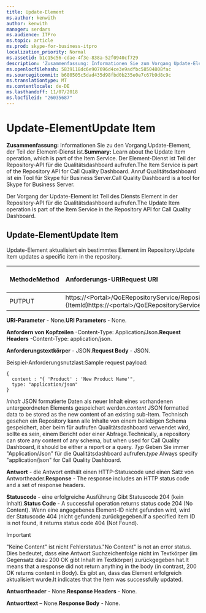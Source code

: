 ```yaml
---
title: Update-Element
ms.author: kenwith
author: kenwith
manager: serdars
ms.audience: ITPro
ms.topic: article
ms.prod: skype-for-business-itpro
localization_priority: Normal
ms.assetid: b1c15c56-cdae-4f3e-838a-52f0940cf729
description: 'Zusammenfassung: Informationen Sie zum Vorgang Update-Element, der Teil der Element-Dienst ist. Der Element-Dienst ist Teil der Repository-API für die Qualitätsdashboard aufrufen. Anruf Qualitätsdashboard ist ein Tool für Skype für Business Server.'
ms.openlocfilehash: 5839118dc6e907696d4ce3e9adfbc58504808fac
ms.sourcegitcommit: b680505c5dad435d98fbd0b235e0e7c67b9d8c9c
ms.translationtype: MT
ms.contentlocale: de-DE
ms.lasthandoff: 11/07/2018
ms.locfileid: "26035687"
---
```

# <a name="update-item"></a><span data-ttu-id="44996-105">Update-Element</span><span class="sxs-lookup"><span data-stu-id="44996-105">Update Item</span></span>
 
<span data-ttu-id="44996-106">**Zusammenfassung:** Informationen Sie zu den Vorgang Update-Element, der Teil der Element-Dienst ist.</span><span class="sxs-lookup"><span data-stu-id="44996-106">**Summary:** Learn about the Update Item operation, which is part of the Item Service.</span></span> <span data-ttu-id="44996-107">Der Element-Dienst ist Teil der Repository-API für die Qualitätsdashboard aufrufen.</span><span class="sxs-lookup"><span data-stu-id="44996-107">The Item Service is part of the Repository API for Call Quality Dashboard.</span></span> <span data-ttu-id="44996-108">Anruf Qualitätsdashboard ist ein Tool für Skype für Business Server.</span><span class="sxs-lookup"><span data-stu-id="44996-108">Call Quality Dashboard is a tool for Skype for Business Server.</span></span>
  
<span data-ttu-id="44996-109">Der Vorgang der Update-Element ist Teil des Diensts Element in der Repository-API für die Qualitätsdashboard aufrufen.</span><span class="sxs-lookup"><span data-stu-id="44996-109">The Update Item operation is part of the Item Service in the Repository API for Call Quality Dashboard.</span></span>
  
## <a name="update-item"></a><span data-ttu-id="44996-110">Update-Element</span><span class="sxs-lookup"><span data-stu-id="44996-110">Update Item</span></span>

<span data-ttu-id="44996-111">Update-Element aktualisiert ein bestimmtes Element im Repository.</span><span class="sxs-lookup"><span data-stu-id="44996-111">Update Item updates a specific item in the repository.</span></span>
  

|<span data-ttu-id="44996-112">**Methode**</span><span class="sxs-lookup"><span data-stu-id="44996-112">**Method**</span></span>|<span data-ttu-id="44996-113">**Anforderungs-URI**</span><span class="sxs-lookup"><span data-stu-id="44996-113">**Request URI**</span></span>|<span data-ttu-id="44996-114">**HTTP-Version**</span><span class="sxs-lookup"><span data-stu-id="44996-114">**HTTP Version**</span></span>|
|:-----|:-----|:-----|
|<span data-ttu-id="44996-115">PUT</span><span class="sxs-lookup"><span data-stu-id="44996-115">PUT</span></span>  <br/> |<span data-ttu-id="44996-116">https://\<Portal\>/QoERepositoryService/Repository/Element / {ItemId}</span><span class="sxs-lookup"><span data-stu-id="44996-116">https://\<portal\>/QoERepositoryService/repository/item/{itemId}</span></span>  <br/> |<span data-ttu-id="44996-117">HTTP/1.1</span><span class="sxs-lookup"><span data-stu-id="44996-117">HTTP/1.1</span></span>  <br/> |
   
 <span data-ttu-id="44996-118">**URI-Parameter** - None.</span><span class="sxs-lookup"><span data-stu-id="44996-118">**URI Parameters** - None.</span></span>
  
 <span data-ttu-id="44996-119">**Anfordern von Kopfzeilen** -Content-Type: Application/Json.</span><span class="sxs-lookup"><span data-stu-id="44996-119">**Request Headers** -Content-Type: application/json.</span></span>
  
 <span data-ttu-id="44996-120">**Anforderungstextkörper** - JSON.</span><span class="sxs-lookup"><span data-stu-id="44996-120">**Request Body** - JSON.</span></span>
  
<span data-ttu-id="44996-121">Beispiel-Anforderungsnutzlast:</span><span class="sxs-lookup"><span data-stu-id="44996-121">Sample request payload:</span></span>
  
```
{
  content : "{ 'Product' : 'New Product Name'",
  type: "application/json"
}
```

 <span data-ttu-id="44996-122">*Inhalt*  JSON formatierte Daten als neuer Inhalt eines vorhandenen untergeordneten Elements gespeichert werden.</span><span class="sxs-lookup"><span data-stu-id="44996-122">*content*  JSON formatted data to be stored as the new content of an existing sub-Item.</span></span> <span data-ttu-id="44996-123">Technisch gesehen ein Repository kann alle Inhalte von einem beliebigen Schema gespeichert, aber beim für aufrufen Qualitätsdashboard verwendet wird, sollte es sein, einem Bericht oder einer Abfrage.</span><span class="sxs-lookup"><span data-stu-id="44996-123">Technically, a repository can store any content of any schema, but when used for Call Quality Dashboard, it should be either a report or a query.</span></span> <span data-ttu-id="44996-124">*Typ*  Geben Sie immer "Application/Json" für die Qualitätsdashboard aufrufen.</span><span class="sxs-lookup"><span data-stu-id="44996-124">*type*  Always specify "application/json" for Call Quality Dashboard.</span></span>
  
 <span data-ttu-id="44996-125">**Antwort** - die Antwort enthält einen HTTP-Statuscode und einen Satz von Antwortheader.</span><span class="sxs-lookup"><span data-stu-id="44996-125">**Response** - The response includes an HTTP status code and a set of response headers.</span></span>
  
 <span data-ttu-id="44996-126">**Statuscode** - eine erfolgreiche Ausführung Gibt Statuscode 204 (kein Inhalt).</span><span class="sxs-lookup"><span data-stu-id="44996-126">**Status Code** - A successful operation returns status code 204 (No Content).</span></span> <span data-ttu-id="44996-127">Wenn eine angegebenes Element-ID nicht gefunden wird, wird der Statuscode 404 (nicht gefunden) zurückgegeben.</span><span class="sxs-lookup"><span data-stu-id="44996-127">If a specified item ID is not found, it returns status code 404 (Not Found).</span></span>
  
> [!IMPORTANT]
> <span data-ttu-id="44996-128">"Keine Content" ist nicht Fehlerstatus.</span><span class="sxs-lookup"><span data-stu-id="44996-128">"No Content" is not an error status.</span></span> <span data-ttu-id="44996-129">Dies bedeutet, dass eine Antwort Suchzeichenfolge nicht im Textkörper (im Gegensatz dazu 200 OK gibt Inhalt im Textkörper) zurückgegeben hat.</span><span class="sxs-lookup"><span data-stu-id="44996-129">It means that a response did not return anything in the body (in contrast, 200 OK returns content in Body).</span></span> <span data-ttu-id="44996-130">Es gibt an, dass das Element erfolgreich aktualisiert wurde.</span><span class="sxs-lookup"><span data-stu-id="44996-130">It indicates that the Item was successfully updated.</span></span> 
  
 <span data-ttu-id="44996-131">**Antwortheader** - None.</span><span class="sxs-lookup"><span data-stu-id="44996-131">**Response Headers** - None.</span></span>
  
 <span data-ttu-id="44996-132">**Antworttext** – None.</span><span class="sxs-lookup"><span data-stu-id="44996-132">**Response Body** - None.</span></span>
  

